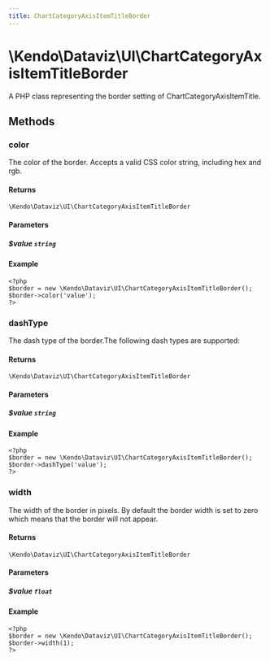 ```yaml
---
title: ChartCategoryAxisItemTitleBorder
---
```


# \Kendo\Dataviz\UI\ChartCategoryAxisItemTitleBorder

A PHP class representing the border setting of ChartCategoryAxisItemTitle.


## Methods

### color
The color of the border. Accepts a valid CSS color string, including hex and rgb.

#### Returns
`\Kendo\Dataviz\UI\ChartCategoryAxisItemTitleBorder`

#### Parameters

##### $value `string`



#### Example 
    <?php
    $border = new \Kendo\Dataviz\UI\ChartCategoryAxisItemTitleBorder();
    $border->color('value');
    ?>

### dashType
The dash type of the border.The following dash types are supported:

#### Returns
`\Kendo\Dataviz\UI\ChartCategoryAxisItemTitleBorder`

#### Parameters

##### $value `string`



#### Example 
    <?php
    $border = new \Kendo\Dataviz\UI\ChartCategoryAxisItemTitleBorder();
    $border->dashType('value');
    ?>

### width
The width of the border in pixels. By default the border width is set to zero which means that the border will not appear.

#### Returns
`\Kendo\Dataviz\UI\ChartCategoryAxisItemTitleBorder`

#### Parameters

##### $value `float`



#### Example 
    <?php
    $border = new \Kendo\Dataviz\UI\ChartCategoryAxisItemTitleBorder();
    $border->width(1);
    ?>

